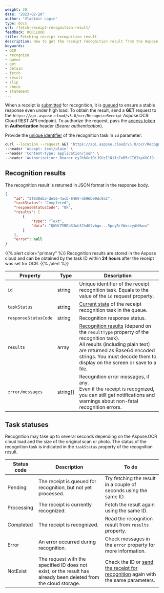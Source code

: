 ```yaml
---
weight: 20
date: "2023-02-20"
author: "Vladimir Lapin"
type: docs
url: /fetch-receipt-recognition-result/
feedback: OCRCLOUD
title: Fetching receipt recognition result
description: How to get the receipt recognition result from the Aspose.OCR Cloud queue.
keywords:
- OCR
- recognize
- queue
- get
- obtain
- fetch
- result
- slip
- check
- statement
---
```


When a receipt is [submitted](/ocr/send-receipt-for-recognition/) for recognition, it is [queued](/ocr/recognition-workflow/) to ensure a stable response even under high load. To obtain the result, send a **GET** request to the `https://api.aspose.cloud/v5.0/ocr/RecognizeReceipt` Aspose.OCR Cloud REST API endpoint. To authorize the request, pass the [access token](/ocr/authorization/) in **Authorization** header (_Bearer authentication_).

Provide the [unique identifier](/ocr/send-receipt-for-recognition/#return-value) of the recognition task in `id` parameter:

```bash
curl --location --request GET 'https://api.aspose.cloud/v5.0/ocr/RecognizeReceipt?id=3f030db3-de56-4acb-8469-d696be9dc9a2' \
--header 'Accept: text/plain' \
--header 'Content-Type: application/json' \
--header 'Authorization: Bearer eyJhbGciOiJSUzI1NiIsInR5cCI6IkpXVCJ9...HaRYOxBcCRCPLnrFCVXpw7UA' \
```

## Recognition results

The recognition result is returned in JSON format in the response body.

```json
{
	"id": "3f030db3-de56-4acb-8469-d696be9dc9a2",
	"taskStatus": "Completed",
	"responseStatusCode": "Ok",
	"results": [
		{
			"type": "Text",
			"data": "QWNtZSBDb3Jwb3JhdGlvbgo...5pcyBiYWxscyAkMw=="
		}
	],
	"error": null
}
```

{{% alert color="primary" %}}
Recognition results are stored in the Aspose cloud and can be obtained by the task ID within **24 hours** after the receipt was set for OCR.
{{% /alert %}}

Property | Type | Description
--------- | ---- | -----------
`id` | string | Unique identifier of the receipt recognition task. Equals to the value of the `id` request property.
`taskStatus` | string | [Current state](#task-statuses) of the receipt recognition task in the queue.
`responseStatusCode` | string | Recognition response status.
`results` | array | [Recognition results](/ocr/result-format/) (depend on the `resultType` property of the recognition task).<br />All results (including plain text) are returned as Base64 encoded strings. You must decode them to display on the screen or save to a file.
`error/messages` | string[] | Recognition error messages, if any.<br />Even if the receipt is recognized, you can still get notifications and warnings about non-fatal recognition errors.

## Task statuses

Recognition may take up to several seconds depending on the Aspose.OCR cloud load and the size of the original scan or photo. The status of the recognition task is indicated in the `taskStatus` property of the recognition result.

Status code | Description | To do
----------- | ----------- | ------
Pending | The receipt is queued for recognition, but not yet processed. | Try fetching the result in a couple of seconds using the same ID.
Processing | The receipt is currently recognized. | Fetch the result again using the same ID.
Completed | The receipt is recognized. | Read the recognition result from `results` property.
Error | An error occurred during recognition. | Check messages in the `error` property for more information.
NotExist | The request with the specified ID does not exist, or the result has already been deleted from the cloud storage. | Check the ID or [send the receipt for recognition](/ocr/send-receipt-for-recognition/) again with the same parameters.
